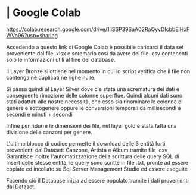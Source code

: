 # | Google Colab

https://colab.research.google.com/drive/1iiSSP39SaA02RaQyvDIcbbEiHxFWVo96?usp=sharing

Accedendo a questo link di Google Colab è possibile caricarci il data set proveniente dal file .xlsx e scremarlo così da avere dei file .csv contenenti solo le informazioni utili al fine del database.

Il Layer Bronze si ottiene nel momento in cui lo script verifica che il file non contenga né duplicati né righe nulle.

Si passa quindi al Layer Silver dove c'e stata una scrematura dei dati e conseguente rimozione delle colonne superflue.
Quindi alcuni dati sono stati adattati alle nostre necessità, che esso sia rinominare le colonne di genere e sottogenere oppure le conversioni temporali da millisecondi a secondi e minuti + secondi

Infine per ridurre le dimensioni dei file, nel layer gold è stata fatta una divisione delle canzoni per genere.

L'ultimo blocco di codice permette il download delle 3 entità forti provenienti dal Dataset: Canzone, Artista e Album tramite file .csv
Garantisce inoltre l'automatizzazione della scrittura delle query SQL di Insert delle stesse entità, le query sono scritte in file .txt, pronte ad essere copiate ed incollate su Sql Server Management Studio ed essere eseguite

Facendo ciò il Database inizia ad essere popolato tramite i dati provenienti dal Dataset.
